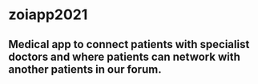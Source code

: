 # zoiapp2021

## Medical app to connect patients with specialist doctors and where patients can network with another patients in our forum. 